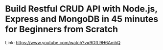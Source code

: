 # Build Restful CRUD API with Node.js, Express and MongoDB in 45 minutes for Beginners from Scratch

Link: https://www.youtube.com/watch?v=9OfL9H6AmhQ